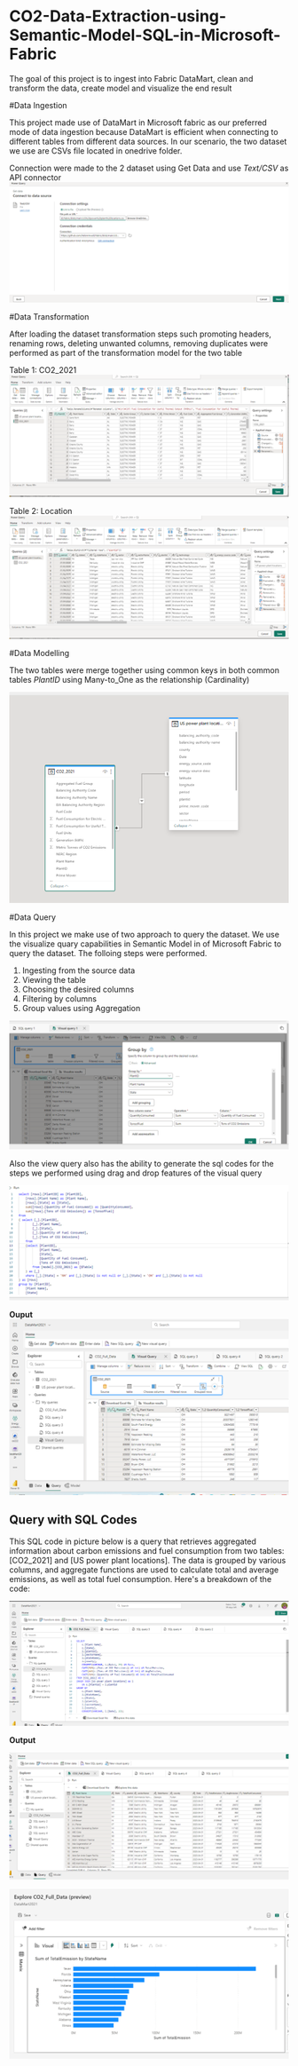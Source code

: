 # CO2-Data-Extraction-using-Semantic-Model-SQL-in-Microsoft-Fabric

The goal of this project is to ingest into Fabric DataMart, clean and transform the data, create model and visualize the end result

#Data Ingestion 

This project made use of DataMart in Microsoft fabric as our preferred mode of data ingestion because DataMart is efficient when connecting to different tables from different data sources. In our scenario, the two dataset we use are CSVs file located in onedrive folder.  

Connection were made to the 2 dataset using Get Data and use *Text/CSV* as API connector
![Getting the Data](https://github.com/Ainaganiu/CO2-Data-Extraction-using-Semantic-Model-SQL-in-Microsoft-Fabric/blob/main/Pictures/ingestion.png)

#Data Transformation

After loading the dataset transformation steps such promoting headers, renaming rows, deleting unwanted columns, removing duplicates were performed as part of the transformation model for the two table

Table 1: CO2_2021
![Table 1](https://github.com/Ainaganiu/CO2-Data-Extraction-using-Semantic-Model-SQL-in-Microsoft-Fabric/blob/main/Pictures/table1.png)

Table 2: Location
![Table 2](https://github.com/Ainaganiu/CO2-Data-Extraction-using-Semantic-Model-SQL-in-Microsoft-Fabric/blob/main/Pictures/table2.png)

#Data Modelling

The two tables were merge together using common keys in both common tables *PlantID* using Many-to_One as the relationship (Cardinality)

![model](https://github.com/Ainaganiu/CO2-Data-Extraction-using-Semantic-Model-SQL-in-Microsoft-Fabric/blob/main/Pictures/model.png)

#Data Query

In this project we make use of two approach to query the dataset. We use the visualize quary capabilities in Semantic Model in of Microsoft Fabric to query the dataset. The folloing steps were performed.
1. Ingesting from the source data
2. Viewing the table
3. Choosing the desired columns
4. Filtering by columns
5. Group values using Aggregation

![visual Query 1](https://github.com/Ainaganiu/CO2-Data-Extraction-using-Semantic-Model-SQL-in-Microsoft-Fabric/blob/main/Pictures/visualquery1.png)

Also the view query also has the ability to generate the sql codes for the steps we performed using drag and drop features of the visual query

![sql codes](https://github.com/Ainaganiu/CO2-Data-Extraction-using-Semantic-Model-SQL-in-Microsoft-Fabric/blob/main/Pictures/sqlcodes.png)

**Ouput**
![visualQueryResult](https://github.com/Ainaganiu/CO2-Data-Extraction-using-Semantic-Model-SQL-in-Microsoft-Fabric/blob/main/Pictures/visualqueryoutput.png)

## Query with SQL Codes

This SQL code in picture below is a query that retrieves aggregated information about carbon emissions and fuel consumption from two tables: [CO2_2021] and [US power plant locations]. The data is grouped by various columns, and aggregate functions are used to calculate total and average emissions, as well as total fuel consumption. Here's a breakdown of the code:

![SQL Codes](https://github.com/Ainaganiu/CO2-Data-Extraction-using-Semantic-Model-SQL-in-Microsoft-Fabric/blob/main/Pictures/sqlqueriescodes.png)

**Output**

![query output](https://github.com/Ainaganiu/CO2-Data-Extraction-using-Semantic-Model-SQL-in-Microsoft-Fabric/blob/main/Pictures/queryoutput.png)

![output visual 2](https://github.com/Ainaganiu/CO2-Data-Extraction-using-Semantic-Model-SQL-in-Microsoft-Fabric/blob/main/Pictures/graphlsql.png)
